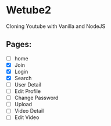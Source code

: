# Wetube2

Cloning Youtube with Vanilla and NodeJS


## Pages:

- [ ] home
- [x] Join
- [x] Login
- [x] Search
- [ ] User Detail
- [ ] Edit Profile
- [ ] Change Password
- [ ] Upload
- [ ] Video Detail
- [ ] Edit Video